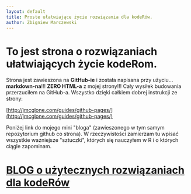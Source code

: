 ```yaml
---
layout: default
title: Proste ułatwiające życie rozwiązania dla kodeRów.
author: Zbigniew Marczewski
---
```


# To jest strona o rozwiązaniach ułatwiających życie kodeRom.

Strona jest zawieszona na __GitHub-ie__ i została napisana przy użyciu... __markdown-na__!!!  __ZERO HTML-a__ z mojej strony!!! Cały wysiłek budowania przerzuciłem na GitHub-a. Wszystko dzięki całkiem dobrej instrukcji ze strony:

[http://jmcglone.com/guides/github-pages/](http://jmcglone.com/guides/github-pages/)

Poniżej link do mojego mini "bloga" (zawieszonego w tym samym repozytorium github co strona). W rzeczywistości zamierzam tu wpisać wszystkie ważniejsze "sztuczki", których się nauczyłem w R i o których ciągle zapominam.

# [BLOG o użytecznych rozwiązaniach dla kodeRów](http://zmar.github.io/smarteR_useR/blog/index.html)

